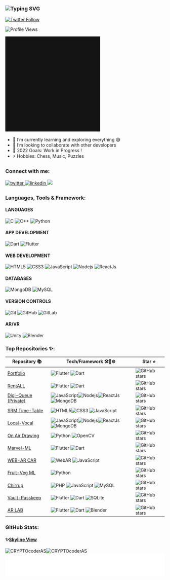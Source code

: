 

<!--
**CRYPTOcoderAS/CRYPTOcoderAS** is a ✨ _special_ ✨ repository because its `README.md` (this file) appears on your GitHub profile.

Here are some ideas to get you started:

- 🔭 I’m currently working on ...
- 🌱 I’m currently learning ...
- 👯 I’m looking to collaborate on ...
- 🤔 I’m looking for help with ...
- 💬 Ask me about ...
- 📫 How to reach me: ...
- 😄 Pronouns: ...
- ⚡ Fun fact: ...
 ### Hi there, I'm Akshat SACHAN- aka CryptoCoderAS 👋
-->
 


 ### ![Typing SVG](https://readme-typing-svg.herokuapp.com?font=Montserrat&color=edf4f7&vCenter=true&color=green&lines=Hey+👋,+I'm+Akshat+SACHAN)

[![Twitter Follow](https://img.shields.io/twitter/follow/sachanAK6121?color=1DA1F2&logo=twitter&style=for-the-badge)](https://twitter.com/intent/follow?original_referer=https%3A%2F%2Fgithub.com%2FsachanAK6121&screen_name=sachanAK6121)

![Profile Views](https://komarev.com/ghpvc/?username=CRYPTOcoderAS&color=brightgreen)

<!-- <img align="centre" alt="GIF" src="https://github.com/CRYPTOcoderAS/CRYPTOcoderAS/blob/trial/code.gif?raw=true" width="900" height="420" />
<br> -->

<!-- <img align="centre" alt="GIF" src="https://github.com/CRYPTOcoderAS/CRYPTOcoderAS/blob/trial/AS.gif?raw=true" width="400" height="400" />
<br> -->

<img align="centre" alt="GIF" src="https://github.com/CRYPTOcoderAS/CRYPTOcoderAS/blob/trial/download.gif?raw=true" width="300" height="300" />
<br>

- 🌱 I’m currently learning and exploring everything 😅
- 👯 I’m looking to collaborate with other developers
- 🥅 2022 Goals: Work in Progress !
- ⚡ Hobbies: Chess, Music, Puzzles

### Connect with me:

<a href="https://twitter.com/sachanAK6121" target="_blank">
<img src=https://img.shields.io/badge/twitter-%2300acee.svg?&style=for-the-badge&logo=twitter&logoColor=white alt=twitter style="margin-bottom: 5px;" />
</a>
<a href="https://www.linkedin.com/in/akshat-sachan-1b0308217/" target="_blank">
<img src=https://img.shields.io/badge/linkedin-%231E77B5.svg?&style=for-the-badge&logo=linkedin&logoColor=white alt=linkedin style="margin-bottom: 5px;" />
</a>
<a href="mailto:akchan6121@gmail.com" target="_blank">
 
<img  src="https://img.shields.io/badge/Gmail-D14836?style=for-the-badge&logo=gmail&logoColor=white"  />
 
</a>




<br />

### Languages, Tools & Framework:

#### LANGUAGES 
![C](https://img.shields.io/badge/-C-00599C?style=flat-square&logo=C)
![C++](https://img.shields.io/badge/C%2B%2B-00599C?style=flat-square&logo=C%2B%2B&logoColor=red")
![Python](https://img.shields.io/badge/-Python-black?style=flat-square&logo=Python)

#### APP DEVELOPMENT
![Dart](https://img.shields.io/badge/-Dart-E34F26?style=flat-square&logo=Dart)
![Flutter](https://img.shields.io/badge/-Flutter-darkblue?style=flat-square&logo=Flutter)

#### WEB DEVELOPMENT
![HTML5](https://img.shields.io/badge/-HTML5-E34F26?style=flat-square&logo=html5&logoColor=white)
![CSS3](https://img.shields.io/badge/-CSS3-1572B6?style=flat-square&logo=css3)
![JavaScript](https://img.shields.io/badge/-JavaScript-black?style=flat-square&logo=javascript)
![Nodejs](https://img.shields.io/badge/-Nodejs-black?style=flat-square&logo=Node.js)
![ReactJs](https://img.shields.io/badge/-React-black?style=flat-square&logo=react)

#### DATABASES
![MongoDB](https://img.shields.io/badge/-MongoDB-black?style=flat-square&logo=mongodb)
![MySQL](https://img.shields.io/badge/-MySQL-black?style=flat-square&logo=mysql)

#### VERSION CONTROLS
![Git](https://img.shields.io/badge/-Git-black?style=flat-square&logo=git)
![GitHub](https://img.shields.io/badge/-GitHub-181717?style=flat-square&logo=github)
![GitLab](https://img.shields.io/badge/-GitLab-FCA121?style=flat-square&logo=gitlab)

#### AR/VR
![Unity](https://img.shields.io/badge/-Unity-00599C?style=flat-square&logo=Unity)
![Blender](https://img.shields.io/badge/-Blender-E34F26?style=flat-square&logo=Blender)



 
 

  
### Top Repositories ✨:



| Repository 📚 | Tech/Framework 🛠🔧⚙ | Star :star: | 
|---------|------------|---------|
| [Portfolio](https://github.com/CRYPTOcoderAS/PortFolio-Flutter-Web) | ![Flutter](https://img.shields.io/badge/-Flutter-darkblue?style=flat-square&logo=Flutter) ![Dart](https://img.shields.io/badge/-Dart-E34F26?style=flat-square&logo=Dart) | ![GitHub stars](https://img.shields.io/github/stars/CRYPTOcoderAS/PortFolio-Flutter-Web?style=for-the-badge)  | 
| [RentALL](https://github.com/CRYPTOcoderAS/RentALL-Flutter) | ![Flutter](https://img.shields.io/badge/-Flutter-darkblue?style=flat-square&logo=Flutter) ![Dart](https://img.shields.io/badge/-Dart-E34F26?style=flat-square&logo=Dart) | ![GitHub stars](https://img.shields.io/github/stars/CRYPTOcoderAS/RentALL-Flutter?style=for-the-badge) | 
| [Digi-Queue (Private)](https://github.com/CRYPTOcoderAS/Digi-Queue) | ![JavaScript](https://img.shields.io/badge/-JavaScript-black?style=flat-square&logo=javascript)![Nodejs](https://img.shields.io/badge/-Nodejs-black?style=flat-square&logo=Node.js)![ReactJs](https://img.shields.io/badge/-React-black?style=flat-square&logo=react)![MongoDB](https://img.shields.io/badge/-MongoDB-black?style=flat-square&logo=mongodb) | ![GitHub stars](https://img.shields.io/github/stars/CRYPTOcoderAS/Digi-Queue?style=for-the-badge) | 
| [SRM Time-Table](https://github.com/CRYPTOcoderAS/SRM-TimeTable) | ![HTML5](https://img.shields.io/badge/-HTML5-E34F26?style=flat-square&logo=html5&logoColor=white)![CSS3](https://img.shields.io/badge/-CSS3-1572B6?style=flat-square&logo=css3) ![JavaScript](https://img.shields.io/badge/-JavaScript-black?style=flat-square&logo=javascript)| ![GitHub stars](https://img.shields.io/github/stars/CRYPTOcoderAS/SRM-TimeTable?style=for-the-badge) | 
| [Local-Vocal](https://github.com/CRYPTOcoderAS/SEPM--LocalVocal) | ![JavaScript](https://img.shields.io/badge/-JavaScript-black?style=flat-square&logo=javascript)![Nodejs](https://img.shields.io/badge/-Nodejs-black?style=flat-square&logo=Node.js)![ReactJs](https://img.shields.io/badge/-React-black?style=flat-square&logo=react)![MongoDB](https://img.shields.io/badge/-MongoDB-black?style=flat-square&logo=mongodb) | ![GitHub stars](https://img.shields.io/github/stars/CRYPTOcoderAS/SEPM--LocalVocal?style=for-the-badge) | 
| [On Air Drawing](https://github.com/CRYPTOcoderAS/On-Air-Drawing) | ![Python](https://img.shields.io/badge/-Python-black?style=flat-square&logo=Python) ![OpenCV](https://img.shields.io/badge/-OpenCV-orange?style=flat-square&logo=opencv) | ![GitHub stars](https://img.shields.io/github/stars/CRYPTOcoderAS/On-Air-Drawing?style=for-the-badge) | 
| [Marvel-ML](https://github.com/CRYPTOcoderAS/Marvels-ML) | ![Flutter](https://img.shields.io/badge/-Flutter-darkblue?style=flat-square&logo=Flutter) ![Dart](https://img.shields.io/badge/-Dart-E34F26?style=flat-square&logo=Dart) | ![GitHub stars](https://img.shields.io/github/stars/CRYPTOcoderAS/Marvels-ML?style=for-the-badge)  | 
| [WEB-AR CAR](https://github.com/CRYPTOcoderAS/WEBAR) | ![WebAR](https://img.shields.io/badge/-WebAR-green?style=flat-square&logo=AR) ![JavaScript](https://img.shields.io/badge/-JavaScript-black?style=flat-square&logo=javascript) | ![GitHub stars](https://img.shields.io/github/stars/CRYPTOcoderAS/WEBAR?style=for-the-badge)  | 
| [Fruit-Veg ML](https://github.com/CRYPTOcoderAS/Fruit_Veg_Classification) | ![Python](https://img.shields.io/badge/-Python-black?style=flat-square&logo=Python)  | ![GitHub stars](https://img.shields.io/github/stars/CRYPTOcoderAS/Fruit_Veg_Classification?style=for-the-badge)  | 
| [Chirrup](https://github.com/CRYPTOcoderAS/Chirrup) | ![PHP](https://img.shields.io/badge/-PHP-orange?style=flat-square&logo=PHP) ![JavaScript](https://img.shields.io/badge/-JavaScript-black?style=flat-square&logo=javascript) ![MySQL](https://img.shields.io/badge/-MySQL-skyblue?style=flat-square&logo=MySQL)| ![GitHub stars](https://img.shields.io/github/stars/CRYPTOcoderAS/Chirrup?style=for-the-badge)  | 
| [Vault-Passkeep](https://github.com/CRYPTOcoderAS/Vault-Flutter) | ![Flutter](https://img.shields.io/badge/-Flutter-darkblue?style=flat-square&logo=Flutter) ![Dart](https://img.shields.io/badge/-Dart-E34F26?style=flat-square&logo=Dart) ![SQLite](https://img.shields.io/badge/-SQLite-blue?style=flat-square&logo=SQLite)| ![GitHub stars](https://img.shields.io/github/stars/CRYPTOcoderAS/Vault-Flutter?style=for-the-badge)  | 
| [AR LAB](https://github.com/CRYPTOcoderAS/AR-Based-Laboratory) | ![Flutter](https://img.shields.io/badge/-Flutter-darkblue?style=flat-square&logo=Flutter) ![Dart](https://img.shields.io/badge/-Dart-blue?style=flat-square&logo=Dart) ![Blender](https://img.shields.io/badge/-Blender-E34F26?style=flat-square&logo=Blender) | ![GitHub stars](https://img.shields.io/github/stars/CRYPTOcoderAS/AR-Based-Laboratory?style=for-the-badge)  | 



 ### GitHub Stats:

 #### ✨[Skyline View](https://skyline.github.com/CRYPTOcoderAS/2021)
  <p> 
  <img align="left" src="https://github-readme-stats.vercel.app/api?username=CRYPTOcoderAS&theme=algolia&layout=compact&show_icons=true" alt="CRYPTOcoderAS" />
  <img align="left" src="https://github-readme-stats.vercel.app/api/top-langs/?username=CRYPTOcoderAS&langs_count=10&theme=algolia&layout=compact&hide=html" alt="CRYPTOcoderAS" /> 
  
 
 
 <img align='center'  height="70" alt="Thanks" width="100%" src="https://github.com/Kushal997-das/Kushal997-das/blob/master/Profile%20generator/marquee.svg"/>

  
 
  </p>
  


[twitter]: https://twitter.com/sachanAK6121
[instagram]: https://instagram.com/
[linkedin]: https://www.linkedin.com/in/akshat-sachan-1b0308217/
[medium]: https://medium.com/


